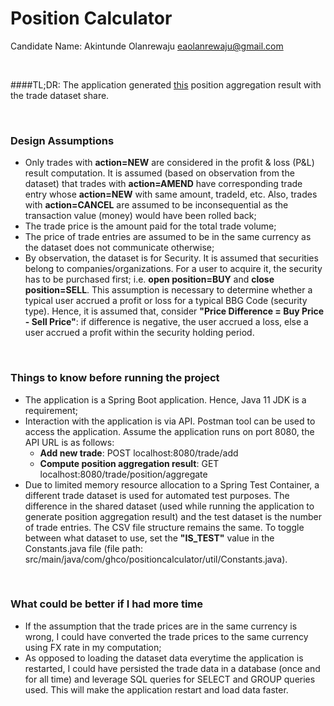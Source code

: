 # Position Calculator

Candidate Name: Akintunde Olanrewaju <eaolanrewaju@gmail.com>

<br/>

####TL;DR: The application generated [this](https://docs.google.com/document/d/1-_rGSQW2lj9l4En2u0qTbFypkjeWP_DW4mqbFM6ips8/edit?usp=sharing) position aggregation result with the trade dataset share.

<br/>

### Design Assumptions
- Only trades with **action=NEW** are considered in the profit & loss (P&L) result computation. It is assumed (based on observation from the dataset) that trades with **action=AMEND** have corresponding trade entry whose **action=NEW** with same amount, tradeId, etc. Also, trades with **action=CANCEL** are assumed to be inconsequential as the transaction value (money) would have been rolled back;
- The trade price is the amount paid for the total trade volume;
- The price of trade entries are assumed to be in the same currency as the dataset does not communicate otherwise;
- By observation, the dataset is for Security. It is assumed that securities belong to companies/organizations. For a user to acquire it, the security has to be purchased first; i.e. **open position=BUY** and **close position=SELL**. This assumption is necessary to determine whether a typical user accrued a profit or loss for a typical BBG Code (security type). Hence, it is assumed that, consider **"Price Difference = Buy Price - Sell Price"**: if difference is negative, the user accrued a loss, else a user accrued a profit within the security holding period. 

<br/>

### Things to know before running the project
- The application is a Spring Boot application. Hence, Java 11 JDK is a requirement;
- Interaction with the application is via API. Postman tool can be used to access the application. Assume the application runs on port 8080, the API URL is as follows:
  - **Add new trade**: POST localhost:8080/trade/add
  - **Compute position aggregation result**: GET localhost:8080/trade/position/aggregate
- Due to limited memory resource allocation to a Spring Test Container, a different trade dataset is used for automated test purposes. The difference in the shared dataset (used while running the application to generate position aggregation result) and the test dataset is the number of trade entries. The CSV file structure remains the same. To toggle between what dataset to use, set the **"IS_TEST"** value in the Constants.java file (file path: src/main/java/com/ghco/positioncalculator/util/Constants.java).

<br/>

### What could be better if I had more time
- If the assumption that the trade prices are in the same currency is wrong, I could have converted the trade prices to the same currency using FX rate in my computation;
- As opposed to loading the dataset data everytime the application is restarted, I could have persisted the trade data in a database (once and for all time) and leverage SQL queries for SELECT and GROUP queries used. This will make the application restart and load data faster.
